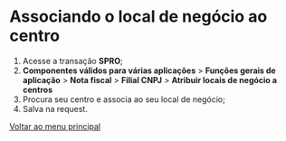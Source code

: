 # Associando o local de negócio ao centro 

1. Acesse a transação **SPRO**;
2. **Componentes válidos para várias aplicações** > **Funções gerais de aplicação** > **Nota fiscal** > **Filial CNPJ** > **Atribuir locais de negócio a centros** 
3. Procura seu centro e associa ao seu local de negócio;
4. Salva na request.


[Voltar ao menu principal](./README.md)